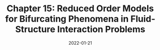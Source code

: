 ---
title: "Chapter 15: Reduced Order Models for Bifurcating Phenomena in Fluid-Structure Interaction Problems"
collection: publications
permalink: /publication/2022-01-21-Chapter-15-Reduced-Order-Models-for-Bifurcating-Phenomena-in-Fluid-Structure-Interaction-Problems
date: 2022-01-21
item: 4
venue: 'In the proceedings of Advanced Reduced Order Methods and Applications in Computational Fluid Dynamics'
paperurl: 'https://doi.org/10.1137/1.9781611977257.ch15'
authors: 'M. Khamlich, F. Pichi, G. Rozza'
pubsource: 'proceeding'
biblio: '@incollection{KhamlichChapter15Reduced2022,
  title = {Chapter 15: {{Reduced Order Models}} for {{Bifurcating Phenomena}} in {{Fluid-Structure Interaction Problems}}},
  shorttitle = {Chapter 15},
  booktitle = {Advanced {{Reduced Order Methods}} and {{Applications}} in {{Computational Fluid Dynamics}}},
  author = {Khamlich, M. and Pichi, F. and Rozza, G.},
  year = {2022},
  series = {Computational {{Science}} \& {{Engineering}}},
  pages = {311--324},
  publisher = {{Society for Industrial and Applied Mathematics}},
  doi = {10.1137/1.9781611977257.ch15},
  isbn = {978-1-61197-724-0}
}'
---